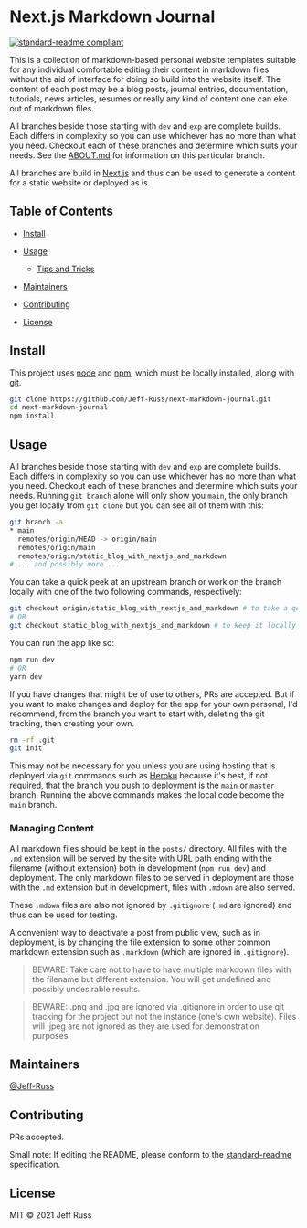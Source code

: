 # Next.js Markdown Journal

<!-- ![banner](img/banner.png) -->

[![standard-readme compliant](https://img.shields.io/badge/standard--readme-OK-green.svg?style=flat-square)](https://github.com/RichardLitt/standard-readme)

This is a collection of markdown-based personal website templates suitable for any individual comfortable editing their content in markdown files without the aid of interface for doing so build into the website itself. The content of each post may be a blog posts, journal entries, documentation, tutorials, news articles, resumes or really any kind of content one can eke out of markdown files. 

All branches beside those starting with `dev` and `exp` are complete builds. Each differs in complexity so you can use whichever has no more than what you need. Checkout each of these branches and determine which suits your needs. See the [ABOUT.md](ABOUT.md) for information on this particular branch.

All branches are build in [Next.js](https://nextjs.org/) and thus can be used to generate a content for a static website or deployed as is. 

## Table of Contents

- [Install](#install)
- [Usage](#usage)
  - [Tips and Tricks](#tips-and-tricks)

- [Maintainers](#maintainers)
- [Contributing](#contributing)
- [License](#license)

## Install

This project uses [node](http://nodejs.org/) and [npm](https://npmjs.com/), which must be locally installed, along with [git](https://github.com/git-guides/install-git).

```sh
git clone https://github.com/Jeff-Russ/next-markdown-journal.git
cd next-markdown-journal
npm install
```

## Usage

All branches beside those starting with `dev` and `exp` are complete builds. Each differs in complexity so you can use whichever has no more than what you need. Checkout each of these branches and determine which suits your needs. Running `git branch` alone will only show you `main`, the only branch you get locally from `git clone` but you can see all of them with this:

```sh
git branch -a
* main
  remotes/origin/HEAD -> origin/main
  remotes/origin/main
  remotes/origin/static_blog_with_nextjs_and_markdown
# ... and possibly more ...
```

You can take a quick peek at an upstream branch or work on the branch locally with one of the two following commands, respectively:

```sh
git checkout origin/static_blog_with_nextjs_and_markdown # to take a quick peak
# OR
git checkout static_blog_with_nextjs_and_markdown # to keep it locally
```

You can run the app like so:

```sh
npm run dev
# OR
yarn dev
```

If you have changes that might be of use to others, PRs are accepted. But if you want to make changes and deploy for the app for your own personal, I'd recommend, from the  branch you want to start with, deleting the git tracking, then creating your own. 

```sh
rm -rf .git
git init
```

This may not be necessary for you unless you are using hosting that is deployed via `git` commands such as [Heroku](https://devcenter.heroku.com/articles/git) because it's best, if not required, that the branch you push to deployment is the `main` or `master` branch. Running the above commands makes the local code become the `main` branch.

### Managing Content

All markdown files should be kept in the  `posts/` directory.  All files with the `.md` extension will be served by the site with URL path ending with the filename (without extension) both in development  (`npm run dev`) and deployment.  The only markdown files to be served in deployment are those with the `.md` extension but in development, files with `.mdown` are also served. 

These `.mdown` files are also not ignored by `.gitignore` (`.md` are ignored) and thus can be used for testing. 

A convenient way to deactivate a post from public view, such as in deployment, is by changing the file extension to some other common markdown extension such as `.markdown` (which are ignored in `.gitignore`).

> BEWARE: Take care not to have to have multiple markdown files with the filename but different extension. You will get undefined and possibly undesirable results. 

> BEWARE: .png and .jpg are ignored via .gitignore in order to use git tracking for the project but not the instance (one's own website). Files will .jpeg are not ignored as they are used for demonstration purposes.  


## Maintainers

[@Jeff-Russ](https://github.com/Jeff-Russ)

## Contributing

PRs accepted.

Small note: If editing the README, please conform to the [standard-readme](https://github.com/RichardLitt/standard-readme) specification.

## License

MIT © 2021 Jeff Russ

